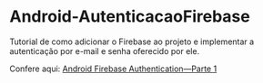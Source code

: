 # Android-AutenticacaoFirebase
Tutorial de como adicionar o Firebase ao projeto e implementar a autenticação por e-mail e senha oferecido por ele. 

Confere aqui: [Android Firebase Authentication—Parte 1](https://medium.com/@luisrbferreira/android-firebase-authentication-parte-1-5b076b5c885b#.7lj4j7fkf)
